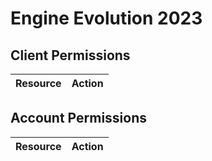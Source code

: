 # Engine Evolution 2023


## Client Permissions
| Resource | Action |
| -------- | ------ |

## Account Permissions
| Resource | Action |
| -------- | ------ |

